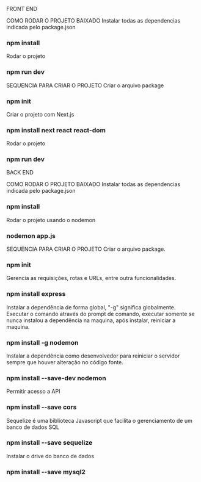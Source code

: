FRONT END

COMO RODAR O PROJETO BAIXADO
Instalar todas as dependencias indicada pelo package.json
### npm install

Rodar o projeto
### npm run dev



SEQUENCIA PARA CRIAR O PROJETO
Criar o arquivo package
### npm init

Criar o projeto com Next.js
### npm install next react react-dom

Rodar o projeto
### npm run dev

BACK END

COMO RODAR O PROJETO BAIXADO
Instalar todas as dependencias indicada pelo package.json
### npm install

Rodar o projeto usando o nodemon 
### nodemon app.js



SEQUENCIA PARA CRIAR O PROJETO
Criar o arquivo package.
### npm init

Gerencia as requisições, rotas e URLs, entre outra funcionalidades.
### npm install express

Instalar a dependência de forma global, "-g" significa globalmente. Executar o comando através do prompt de comando, executar somente se nunca instalou a dependência na maquina, após instalar, reiniciar a maquina.
### npm install -g nodemon

Instalar a dependência como desenvolvedor para reiniciar o servidor sempre que houver alteração no código fonte.
### npm install --save-dev nodemon

Permitir acesso a API
### npm install --save cors

Sequelize é uma biblioteca Javascript que facilita o gerenciamento de um banco de dados SQL
### npm install --save sequelize

Instalar o drive do banco de dados
### npm install --save mysql2